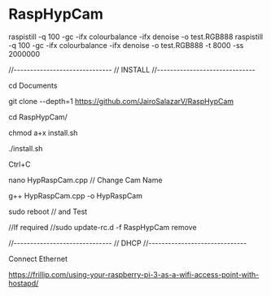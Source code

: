 # RaspHypCam
raspistill -q 100 -gc -ifx colourbalance -ifx denoise  -o test.RGB888
raspistill -q 100 -gc -ifx colourbalance -ifx denoise  -o test.RGB888 -t 8000 -ss 2000000




//------------------------------
// INSTALL
//------------------------------

cd Documents

git clone --depth=1 https://github.com/JairoSalazarV/RaspHypCam

cd RaspHypCam/

chmod a+x install.sh

./install.sh

Ctrl+C 

nano HypRaspCam.cpp // Change Cam Name

g++ HypRaspCam.cpp -o HypRaspCam

sudo reboot // and Test

//If required
//sudo update-rc.d -f RaspHypCam remove

//------------------------------
// DHCP
//------------------------------

Connect Ethernet

https://frillip.com/using-your-raspberry-pi-3-as-a-wifi-access-point-with-hostapd/
 






